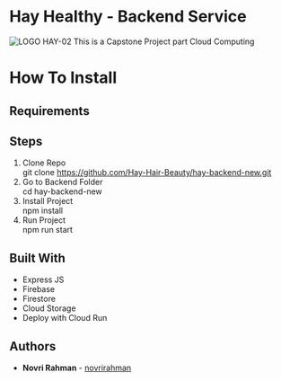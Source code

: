 # Hay Healthy - Backend Service
![LOGO HAY-02](https://github.com/Hay-Hair-Beauty/ML-Repo/assets/101098216/e8ac271b-59aa-4db2-a926-1b94d9800283)
This is a Capstone Project part Cloud Computing 

# How To Install

## Requirements

## Steps
1. Clone Repo <br/>
   git clone https://github.com/Hay-Hair-Beauty/hay-backend-new.git
2. Go to Backend Folder <br/>
   cd hay-backend-new
3. Install Project <br/>
   npm install
4. Run Project <br/>
   npm run start
## Built With
* Express JS
* Firebase
* Firestore
* Cloud Storage
* Deploy with Cloud Run

## Authors
* **Novri Rahman**  - [novrirahman](https://github.com/studyarrahman)

